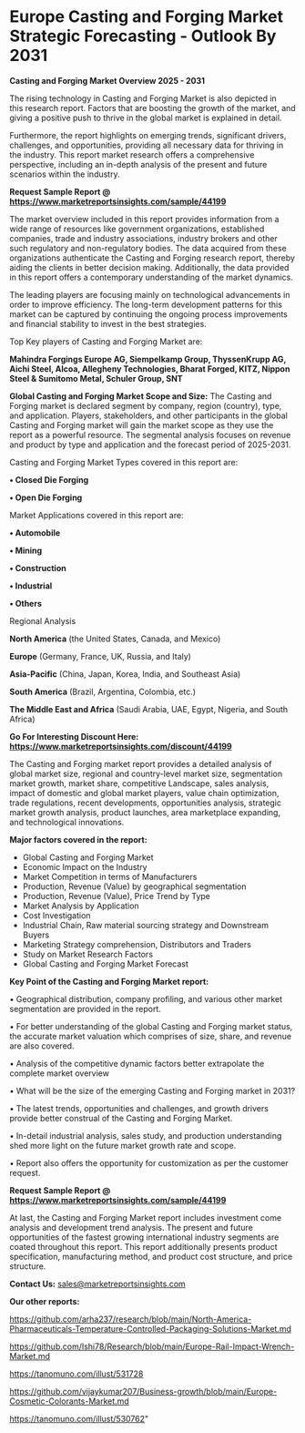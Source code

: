 # Europe Casting and Forging Market Strategic Forecasting - Outlook By 2031

<Strong> Casting and Forging Market Overview 2025 - 2031</strong>

The rising technology in Casting and Forging Market is also depicted in this research report. Factors that are boosting the growth of the market, and giving a positive push to thrive in the global market is explained in detail.

Furthermore, the report highlights on emerging trends, significant drivers, challenges, and opportunities, providing all necessary data for thriving in the industry. This report market research offers a comprehensive perspective, including an in-depth analysis of the present and future scenarios within the industry.

<strong>Request Sample Report @ <a href=https://www.marketreportsinsights.com/sample/44199>https://www.marketreportsinsights.com/sample/44199</a></strong>

The market overview included in this report provides information from a wide range of resources like government organizations, established companies, trade and industry associations, industry brokers and other such regulatory and non-regulatory bodies. The data acquired from these organizations authenticate the Casting and Forging research report, thereby aiding the clients in better decision making. Additionally, the data provided in this report offers a contemporary understanding of the market dynamics.

The leading players are focusing mainly on technological advancements in order to improve efficiency. The long-term development patterns for this market can be captured by continuing the ongoing process improvements and financial stability to invest in the best strategies.

Top Key players of Casting and Forging Market are:

<strong>Mahindra Forgings Europe AG, Siempelkamp Group, ThyssenKrupp AG, Aichi Steel, Alcoa, Allegheny Technologies, Bharat Forged, KITZ, Nippon Steel & Sumitomo Metal, Schuler Group, SNT</strong>

<strong><b>Global Casting and Forging Market Scope and Size:</b></strong>
The Casting and Forging market is declared segment by company, region (country), type, and application. Players, stakeholders, and other participants in the global Casting and Forging market will gain the market scope as they use the report as a powerful resource. The segmental analysis focuses on revenue and product by type and application and the forecast period of 2025-2031.

Casting and Forging Market Types covered in this report are:

<strong>•  Closed Die Forging

•  Open Die Forging</strong>

Market Applications covered in this report are:

<strong>•  Automobile

•  Mining

•  Construction

•  Industrial

•  Others</strong> 

Regional Analysis

<strong>North America</strong> (the United States, Canada, and Mexico)

<strong>Europe</strong> (Germany, France, UK, Russia, and Italy)

<strong>Asia-Pacific</strong> (China, Japan, Korea, India, and Southeast Asia)

<strong>South America</strong> (Brazil, Argentina, Colombia, etc.)

<strong>The Middle East and Africa</strong> (Saudi Arabia, UAE, Egypt, Nigeria, and South Africa)

<strong>Go For Interesting Discount Here: <a href=https://www.marketreportsinsights.com/discount/44199>https://www.marketreportsinsights.com/discount/44199</a></strong>

The Casting and Forging market report provides a detailed analysis of global market size, regional and country-level market size, segmentation market growth, market share, competitive Landscape, sales analysis, impact of domestic and global market players, value chain optimization, trade regulations, recent developments, opportunities analysis, strategic market growth analysis, product launches, area marketplace expanding, and technological innovations.

<strong><b>Major factors covered in the report:</b></strong>
<ul>
  <li>Global Casting and Forging Market </li>
  <li>Economic Impact on the Industry</li>
  <li>Market Competition in terms of Manufacturers</li>
  <li>Production, Revenue (Value) by geographical segmentation</li>
  <li>Production, Revenue (Value), Price Trend by Type</li>
  <li>Market Analysis by Application</li>
  <li>Cost Investigation</li>
  <li>Industrial Chain, Raw material sourcing strategy and Downstream Buyers</li>
  <li>Marketing Strategy comprehension, Distributors and Traders</li>
  <li>Study on Market Research Factors</li>
  <li>Global Casting and Forging Market Forecast</li>
</ul>

<strong><b>Key Point of the Casting and Forging Market report:</b></strong>

• Geographical distribution, company profiling, and various other market segmentation are provided in the report.

• For better understanding of the global Casting and Forging market status, the accurate market valuation which comprises of size, share, and revenue are also covered.

• Analysis of the competitive dynamic factors better extrapolate the complete market overview

• What will be the size of the emerging Casting and Forging market in 2031?

• The latest trends, opportunities and challenges, and growth drivers provide better construal of the Casting and Forging Market.

• In-detail industrial analysis, sales study, and production understanding shed more light on the future market growth rate and scope.

• Report also offers the opportunity for customization as per the customer request.

<strong>Request Sample Report @ <a href=https://www.marketreportsinsights.com/sample/44199>https://www.marketreportsinsights.com/sample/44199</a></strong>

At last, the Casting and Forging Market report includes investment come analysis and development trend analysis. The present and future opportunities of the fastest growing international industry segments are coated throughout this report. This report additionally presents product specification, manufacturing method, and product cost structure, and price structure.

<strong>Contact Us:</strong>
sales@marketreportsinsights.com

<strong>Our other reports:</strong>

<a href=https://github.com/arha237/research/blob/main/North-America-Pharmaceuticals-Temperature-Controlled-Packaging-Solutions-Market.md>https://github.com/arha237/research/blob/main/North-America-Pharmaceuticals-Temperature-Controlled-Packaging-Solutions-Market.md</a>

<a href=https://github.com/Ishi78/Research/blob/main/Europe-Rail-Impact-Wrench-Market.md>https://github.com/Ishi78/Research/blob/main/Europe-Rail-Impact-Wrench-Market.md</a>

<a href=https://tanomuno.com/illust/531728>https://tanomuno.com/illust/531728</a>

<a href=https://github.com/vijaykumar207/Business-growth/blob/main/Europe-Cosmetic-Colorants-Market.md>https://github.com/vijaykumar207/Business-growth/blob/main/Europe-Cosmetic-Colorants-Market.md</a>

<a href=https://tanomuno.com/illust/530762>https://tanomuno.com/illust/530762</a>"
